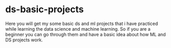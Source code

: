 # ds-basic-projects
Here you will get my some basic ds and ml projects that i have practiced while learning the data science and machine learning. So if you are a beginner you  can go through them and have a basic idea about how ML and DS projects work.
